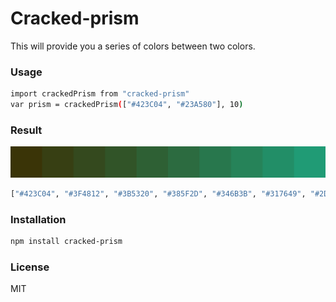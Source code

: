 # Cracked-prism

This will provide you a series of colors between two colors.
### Usage
```sh
import crackedPrism from "cracked-prism"
var prism = crackedPrism(["#423C04", "#23A580"], 10)
```
### Result
![Alt text](/result.png)
```sh
["#423C04", "#3F4812", "#3B5320", "#385F2D", "#346B3B", "#317649", "#2D8257", "#2A8E64", "#269972", "#23A580"]
```

### Installation
```sh
npm install cracked-prism
```
### License

MIT
